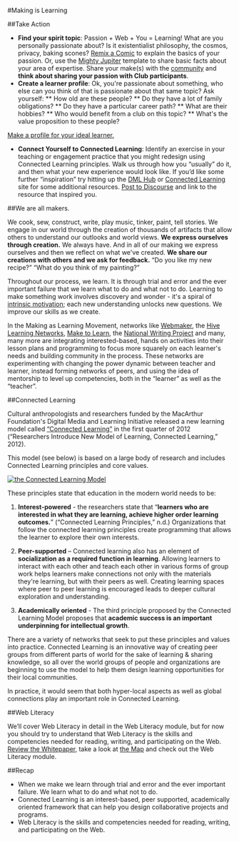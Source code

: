 #Making is Learning

##Take Action
* **Find your spirit topic**: Passion + Web + You = Learning! What are you personally passionate about? Is it existentialist philosophy, the cosmos, privacy, baking scones? [Remix a Comic](https://webmaker.makes.org/thimble/create-your-own-comic-a-starter-make) to explain the basics of your passion. Or, use the [Mighty Jupiter](https://chadsansing.makes.org/thimble/webmaker-planet) template to share basic facts about your area of expertise. Share your make(s) with the [community](http://discourse.webmaker.org/category/training/building) and **think about sharing your passion with Club participants**.
* **Create a learner profile**: Ok, you're passionate about something, who else can you think of that is passionate about that same topic? Ask yourself:
** How old are these people?
** Do they have a lot of family obligations?
** Do they have a particular career path?
** What are their hobbies?
** Who would benefit from a club on this topic?
** What's the value proposition to these people?

[Make a profile for your ideal learner.](https://laura.makes.org/thimble/making-learner-profiles)

* **Connect Yourself to Connected Learning**: Identify an exercise in your teaching or engagement practice that you might redesign using Connected Learning principles. Walk us through how you “usually” do it, and then what your new experience would look like. If you’d like some further “inspiration” try hitting up the [DML Hub](http://dmlhub.net/research) or [Connected Learning](http://connectedlearning.tv/) site for some additional resources. [Post to Discourse](http://discourse.webmaker.org/category/training/exploring) and link to the resource that inspired you.

##We are all makers. 

We cook, sew, construct, write, play music, tinker, paint, tell stories. We engage in our world through the creation of thousands of artifacts that allow others to understand our outlooks and world views. **We express ourselves through creation.** We always have. And in all of our making we express ourselves and then we reflect on what we've created. **We share our creations with others and we ask for feedback.** “Do you like my new recipe?” “What do you think of my painting?”

Throughout our process, we learn. It is through trial and error and the ever important failure that we learn what to do and what not to do. Learning to make something work involves discovery and wonder - it's a spiral of <a href="http://en.wikipedia.org/wiki/Motivation#Intrinsic_and_extrinsic_motivation">intrinsic motivation</a>; each new understanding unlocks new questions. We improve our skills as we create.

In the Making as Learning Movement, networks like <a href="http://webmaker.org?ref=training">Webmaker</a>, the <a href="http://explorecreateshare.org">Hive Learning Networks</a>, <a href="https://twitter.com/make2learn">Make to Learn</a>, the <a href="http://digitalis.nwp.org">National Writing Project</a> and many, many more are integrating interested-based, hands on activities into their lesson plans and programming to focus more squarely on each learner's needs and building community in the process. These networks are experimenting with changing the power dynamic between teacher and learner, instead forming networks of peers, and using the idea of mentorship to level up competencies, both in the “learner” as well as the “teacher”.

##Connected Learning

Cultural anthropologists and researchers funded by the MacArthur Foundation's Digital Media and Learning Initiative released a new learning model called <a href="http://dmlcentral.net/press/2012-02/researchers-introduce-new-model-learning-connected-learning-designed-‘mine-new-social">“Connected Learning”</a> in the first quarter of 2012 (“Researchers Introduce New Model of Learning, Connected Learning,” 2012). 

This model (see below) is based on a large body of research and includes Connected Learning principles and core values.

<a href="http://clalliance.org/why-connected-learning/"><img alt="the Connected Learning Model" src="http://stuff.webmaker.org/teach-assets/teachtheweb/images/connectedlearninggraphic.png"/></a>

These principles state that education in the modern world needs to be:

1. **Interest-powered** - the researchers state that “**learners who are interested in what they are learning, achieve higher order learning outcomes.**” (“Connected Learning Principles,” n.d.) Organizations that follow the connected learning principles create programming that allows the learner to explore their own interests.

2. **Peer-supported** – Connected learning also has an element of **socialization as a required function in learning**. Allowing learners to interact with each other and teach each other in various forms of group work helps learners make connections not only with the materials they're learning, but with their peers as well. Creating learning spaces where peer to peer learning is encouraged leads to deeper cultural exploration and understanding.

3. **Academically oriented** - The third principle proposed by the Connected Learning Model proposes that **academic success is an important underpinning for intellectual growth**.

There are a variety of networks that seek to put these principles and values into practice.  Connected Learning is an innovative way of creating peer groups from different parts of world for the sake of learning &amp; sharing knowledge, so all over the world groups of people and organizations are beginning to use the model to help them design learning opportunities for their local communities.

In practice, it would seem that both hyper-local aspects as well as global connections play an important role in Connected Learning.

##Web Literacy

We’ll cover Web Literacy in detail in the Web Literacy module, but for now you should try to understand that Web Literacy is the skills and competencies needed for reading, writing, and participating on the Web. [Review the Whitepaper](https://mozilla.github.io/webmaker-whitepaper/), take a look at [the Map](https://teach.mozilla.org/teach-like-mozilla/web-literacy/) and check out the Web Literacy module.

##Recap
* When we make we learn through trial and error and the ever important failure. We learn what to do and what not to do.
* Connected Learning is an interest-based, peer supported, academically oriented framework that can help you design collaborative projects and programs.
* Web Literacy is the skills and competencies needed for reading, writing, and participating on the Web.
